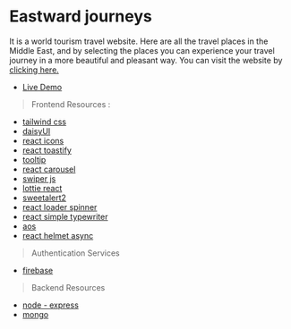 # Eastward journeys

It is a world tourism travel website.  Here are all the travel places in the Middle East, and by selecting the places you can experience your travel journey in a more beautiful and pleasant way. You can visit the website by [clicking here.](eastwards-3f3d4.web.app) 


- [Live Demo](eastwards-3f3d4.web.app)

> Frontend Resources :

- [tailwind css](https://tailwindcss.com/docs/installation/play-cdn)
- [daisyUI](https://daisyui.com/components/)
- [react icons](https://react-icons.github.io/react-icons/)
- [react toastify](https://fkhadra.github.io/react-toastify/installation)
- [tooltip](https://react-tooltip.com/docs/getting-started)
- [react carousel](https://react-responsive-carousel.js.or)
- [swiper js](https://swiperjs.com/get-started)
- [lottie react](https://www.npmjs.com/package/lottie-react)
- [sweetalert2](https://sweetalert2.github.io/)
- [react loader spinner](https://www.npmjs.com/package/react-loader-spinner)
- [react simple typewriter](https://www.npmjs.com/package/react-simple-typewriter)
- [aos](https://github.com/michalsnik/aos)
- [react helmet async](https://www.npmjs.com/package/react-helmet-async)

> Authentication Services

- [firebase](https://firebase.google.com/)

> Backend Resources

- [node - express](https://expressjs.com/)
- [mongo](https://www.mongodb.com/)
